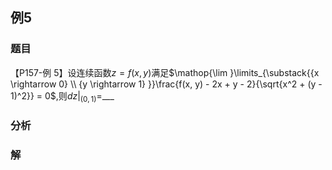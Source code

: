 ## 例5
### 题目
【P157-例 5】设连续函数$z = f(x, y)$满足$\mathop{\lim }\limits_{\substack{{x \rightarrow  0} \\  {y \rightarrow  1} }}\frac{f(x, y) - 2x + y - 2}{\sqrt{x^2 + (y - 1)^2}} = 0$,则$dz|_{(0,1)} =$___
### 分析

### 解